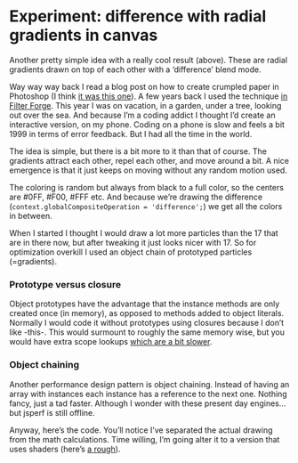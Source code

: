 <!--
  id: 3058
  date: 2016-09-06T15:06:00
  modified: 2017-01-14T13:32:06
  slug: experiment-radialdifference
  type: post
  excerpt: <p>Another pretty simple idea with a really cool result (above). These are radial gradients drawn on top of each other with a &#8216;difference&#8217; blend mode.</p>
  categories: code, JavaScript
  tags: JavaScript, cool shit, particles
  metaKeyword: difference
  metaDescription: Another pretty simple idea with a really cool result. These are radial gradients drawn on top of each other with a 'difference' blend mode.
  inCv: 
  inPortfolio: 
  dateFrom: 
  dateTo: 
-->

# Experiment: difference with radial gradients in canvas

<p>Another pretty simple idea with a really cool result (above). These are radial gradients drawn on top of each other with a &#8216;difference&#8217; blend mode.</p>
<p><!--more--></p>
<p>Way way way back I read a blog post on how to create crumpled paper in Photoshop (I think <a href="http://www.myjanee.com/tuts/crumple/crumple.htm">it was this one</a>). A few years back I used the technique <a href="https://www.filterforge.com/filters/8780.html">in Filter Forge</a>. This year I was on vacation, in a garden, under a tree, looking out over the sea. And because I&#8217;m a coding addict I thought I&#8217;d create an interactive version, on my phone. Coding on a phone is slow and feels a bit 1999 in terms of error feedback. But I had all the time in the world.</p>
<p>The idea is simple, but there is a bit more to it than that of course. The gradients attract each other, repel each other, and move around a bit. A nice emergence is that it just keeps on moving without any random motion used.</p>
<p>The coloring is random but always from black to a full color, so the centers are #0FF, #F00, #FFF etc. And because we&#8217;re drawing the difference (<code>context.globalCompositeOperation = 'difference';</code>) we get all the colors in between.</p>
<p>When I started I thought I would draw a lot more particles than the 17 that are in there now, but after tweaking it just looks nicer with 17. So for optimization overkill I used an object chain of prototyped particles (=gradients).</p>
<h3>Prototype versus closure</h3>
<p>Object prototypes have the advantage that the instance methods are only created once (in memory), as opposed to methods added to object literals. Normally I would code it without prototypes using closures because I don&#8217;t like -this-. This would surmount to roughly the same memory wise, but you would have extra scope lookups <a href="http://marijnhaverbeke.nl/blog/closure-vs-object-performance.html">which are a bit slower</a>.</p>
<h3>Object chaining</h3>
<p>Another performance design pattern is object chaining. Instead of having an array with instances each instance has a reference to the next one. Nothing fancy, just a tad faster. Although I wonder with these present day engines&#8230; but jsperf is still offline.</p>
<p>Anyway, here&#8217;s the code. You&#8217;ll notice I&#8217;ve separated the actual drawing from the math calculations. Time willing, I&#8217;m going alter it to a version that uses shaders (here&#8217;s <a href="https://www.shadertoy.com/view/4lyGzh">a rough</a>). </p>
<pre><code data-language="javascript" data-src="/static/experiment/radialdifference.js"></code></pre>